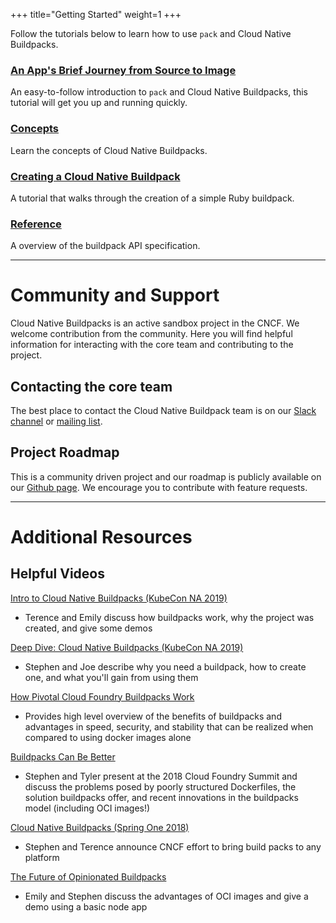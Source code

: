 +++
title="Getting Started"
weight=1
+++

Follow the tutorials below to learn how to use `pack` and Cloud Native Buildpacks.

### [An App's Brief Journey from Source to Image](/docs/app-journey)

An easy-to-follow introduction to `pack` and Cloud Native Buildpacks, this tutorial will get you up and running quickly.

### [Concepts](/docs/concepts)

Learn the concepts of Cloud Native Buildpacks.

### [Creating a Cloud Native Buildpack](/docs/buildpack-author-guide/create-buildpack)

A tutorial that walks through the creation of a simple Ruby buildpack.

### [Reference](/docs/reference)

A overview of the buildpack API specification.

---

# Community and Support

Cloud Native Buildpacks is an active sandbox project in the CNCF. We welcome contribution from the community. Here you will find helpful information for interacting with the core team and contributing to the project.

## Contacting the core team

The best place to contact the Cloud Native Buildpack team is on our [Slack channel](https://slack.buildpacks.io/) or [mailing list](https://lists.cncf.io/g/cncf-buildpacks).

## Project Roadmap

This is a community driven project and our roadmap is publicly available on our [Github page](https://github.com/orgs/buildpacks/projects/1). We encourage you to contribute with feature requests.

---

# Additional Resources

## Helpful Videos

[Intro to Cloud Native Buildpacks (KubeCon NA 2019)](https://www.youtube.com/watch?v=SK6e_ZatOaw)

  - Terence and Emily discuss how buildpacks work, why the project was created, and give some demos

[Deep Dive: Cloud Native Buildpacks (KubeCon NA 2019)](https://www.youtube.com/watch?v=j9Ak5YLrihU)

  - Stephen and Joe describe why you need a buildpack, how to create one, and what you'll gain from using them

[How Pivotal Cloud Foundry Buildpacks Work](https://www.youtube.com/watch?v=1JKLiPBmlIc)

  - Provides high level overview of the benefits of buildpacks and advantages in speed, security, and stability that can be realized when compared to using docker images alone

[Buildpacks Can Be Better](https://www.youtube.com/watch?v=J6zn3WRqJko)

  - Stephen and Tyler present at the 2018 Cloud Foundry Summit and discuss the problems posed by poorly structured Dockerfiles, the solution buildpacks offer, and recent innovations in the buildpacks model (including OCI images!)

[Cloud Native Buildpacks (Spring One 2018)](https://www.youtube.com/watch?v=wU5n7Sv8JL8)

  - Stephen and Terence announce CNCF effort to bring build packs to any platform

[The Future of Opinionated Buildpacks](https://www.youtube.com/watch?v=spW9ZlJpobM)

  - Emily and Stephen discuss the advantages of OCI images and give a demo using a basic node app
